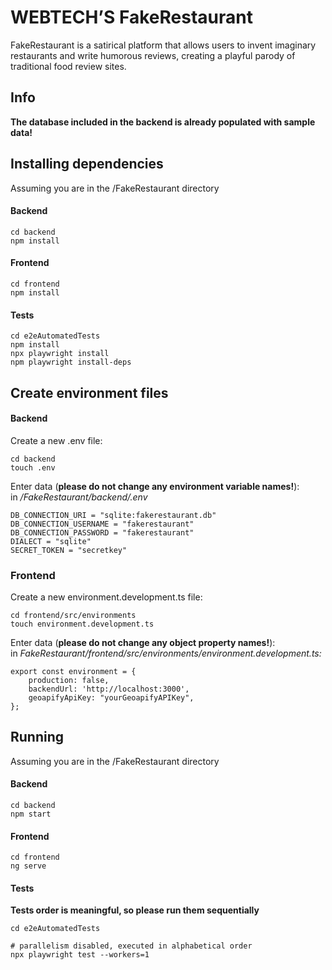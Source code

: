 # WEBTECH’S FakeRestaurant
FakeRestaurant is a satirical platform that allows users to invent imaginary restaurants and write humorous reviews, creating a playful parody of traditional food review sites.

## Info
<strong>The database included in the backend is already populated with sample data!</strong>

## Installing dependencies
Assuming you are in the /FakeRestaurant directory
#### Backend
```
cd backend
npm install
```

#### Frontend
```
cd frontend
npm install
```

#### Tests
```
cd e2eAutomatedTests
npm install
npx playwright install
npm playwright install-deps
```

## Create environment files
#### Backend
Create a new .env file:
```
cd backend
touch .env
```
Enter data (<strong>please do not change any environment variable names!</strong>): <br>
in <em>/FakeRestaurant/backend/.env</em>
```
DB_CONNECTION_URI = "sqlite:fakerestaurant.db"
DB_CONNECTION_USERNAME = "fakerestaurant"
DB_CONNECTION_PASSWORD = "fakerestaurant"
DIALECT = "sqlite"
SECRET_TOKEN = "secretkey"
```
### Frontend
Create a new environment.development.ts file:
```
cd frontend/src/environments
touch environment.development.ts
```
Enter data (<strong>please do not change any object property names!</strong>): <br>
in <em>FakeRestaurant/frontend/src/environments/environment.development.ts:</em>
```
export const environment = {
    production: false,
    backendUrl: 'http://localhost:3000',
    geoapifyApiKey: "yourGeoapifyAPIKey",
};
```

## Running
Assuming you are in the /FakeRestaurant directory
#### Backend
```
cd backend
npm start
```

#### Frontend
```
cd frontend
ng serve
```

#### Tests
<strong>Tests order is meaningful, so please run them sequentially</strong>
```
cd e2eAutomatedTests

# parallelism disabled, executed in alphabetical order
npx playwright test --workers=1
```
